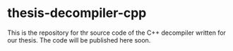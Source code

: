 # thesis-decompiler-cpp
This is the repository for thr source code of the C++ decompiler written for our thesis. The code will be published here soon.
